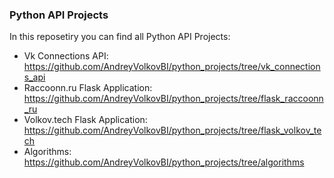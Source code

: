 ### Python API Projects
In this reposetiry you can find all Python API Projects:
* Vk Connections API: https://github.com/AndreyVolkovBI/python_projects/tree/vk_connections_api
* Raccoonn.ru Flask Application: https://github.com/AndreyVolkovBI/python_projects/tree/flask_raccoonn_ru
* Volkov.tech Flask Application: https://github.com/AndreyVolkovBI/python_projects/tree/flask_volkov_tech
* Algorithms: https://github.com/AndreyVolkovBI/python_projects/tree/algorithms
